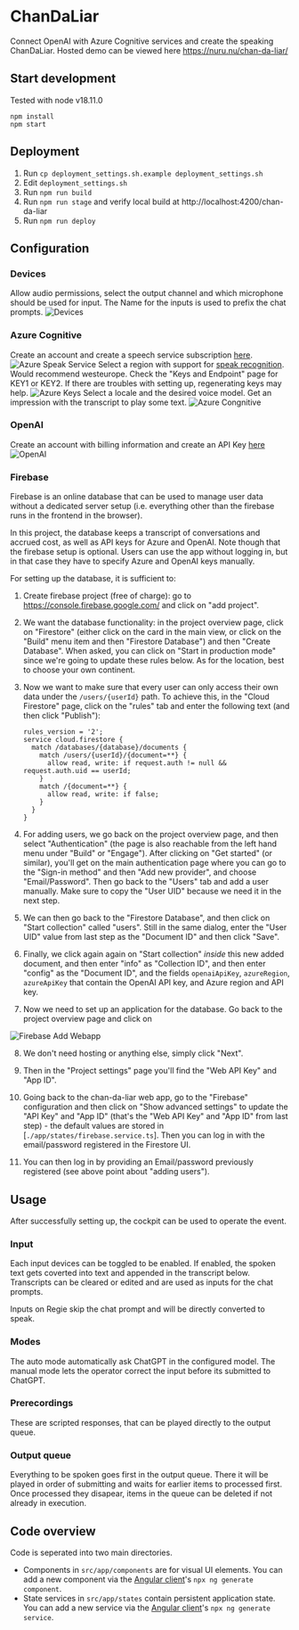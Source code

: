 # ChanDaLiar

Connect OpenAI with Azure Cognitive services and create the speaking ChanDaLiar.
Hosted demo can be viewed here https://nuru.nu/chan-da-liar/

## Start development

Tested with node v18.11.0

```
npm install
npm start
```

## Deployment

1. Run `cp deployment_settings.sh.example deployment_settings.sh`
2. Edit `deployment_settings.sh`
3. Run `npm run build`
4. Run `npm run stage` and verify local build at http://localhost:4200/chan-da-liar
5. Run `npm run deploy`

## Configuration

### Devices

Allow audio permissions, select the output channel and which microphone should be used for input.
The Name for the inputs is used to prefix the chat prompts.
![Devices](docs/Devices.png)

### Azure Cognitive

Create an account and create a speech service subscription [here](https://portal.azure.com/#create/Microsoft.CognitiveServicesSpeechServices).
![Azure Speak Service](docs/AzureSpeakService.png)
Select a region with support for [speak recognition](https://learn.microsoft.com/en-us/azure/cognitive-services/speech-service/regions). 
Would recommend westeurope.
Check the "Keys and Endpoint" page for KEY1 or KEY2. If there are troubles with setting up, regenerating keys may help. 
![Azure Keys](docs/AzureKeys.png)
Select a locale and the desired voice model. Get an impression with the transcript to play some text.
![Azure Congnitive](docs/Azure%20Cognitive.png)

### OpenAI

Create an account with billing information and create an API Key [here](https://platform.openai.com/account/api-keys)
![OpenAI](docs/OpenAI.png)

### Firebase

Firebase is an online database that can be used to manage user data without a dedicated server setup (i.e. everything other than the firebase runs in the frontend in the browser).

In this project, the database keeps a transcript of conversations and accrued cost, as well as API keys for Azure and OpenAI. Note though that the firebase setup is optional. Users can use the app without logging in, but in that case they have to specify Azure and OpenAI keys manually.

For setting up the database, it is sufficient to:

1. Create firebase project (free of charge): go to  https://console.firebase.google.com/ and click on "add project".

2. We want the database functionality: in the project overview page,  click on "Firestore" (either click on the card in the main view, or click on the "Build" menu item and then "Firestore Database") and then "Create Database". When asked, you can click on "Start in production mode" since we're going to update these rules below. As for the location, best to choose your own continent.

3. Now we want to make sure that every user can only access their own data under the `/users/{userId}` path. To achieve this, in the "Cloud Firestore" page, click on the "rules" tab and enter the following text (and then click "Publish"):

    ```
    rules_version = '2';
    service cloud.firestore {
      match /databases/{database}/documents {
        match /users/{userId}/{document=**} {
          allow read, write: if request.auth != null && request.auth.uid == userId;
        }
        match /{document=**} {
          allow read, write: if false;
        }
      }
    }
    ```

4. For adding users, we go back on the project overview page, and then select "Authentication" (the page is also reachable from the left hand menu under "Build" or "Engage"). After clicking on "Get started" (or similar), you'll get on the main authentication page where you can go to the "Sign-in method" and then "Add new provider", and choose "Email/Password". Then go back to the "Users" tab and add a user manually. Make sure to copy the "User UID" because we need it in the next step.

5. We can then go back to the "Firestore Database", and then click on "Start collection" called "users". Still in the same dialog, enter the "User UID" value from last step as the "Document ID" and then click "Save".

6. Finally, we click again again on "Start collection" *inside* this new added document, and then enter "info" as "Collection ID", and then enter "config" as the "Document ID", and the fields `openaiApiKey`, `azureRegion`, `azureApiKey` that contain the OpenAI API key, and Azure region and API key.

7. Now we need to set up an application for the database. Go back to the project overview page and click on

  ![Firebase Add Webapp](docs/FirebaseAddWebapp.png)

8. We don't need hosting or anything else, simply click "Next".

9. Then in the "Project settings" page you'll find the "Web API Key" and "App ID".

10. Going back to the chan-da-liar web app, go to the "Firebase" configuration and then click on "Show advanced settings" to update the "API Key" and "App ID" (that's the "Web API Key" and "App ID" from last step) - the default values are stored in [`./app/states/firebase.service.ts`]. Then you can log in with the email/password registered in the Firestore UI.

11. You can then log in by providing an Email/password previously registered (see above point about "adding users").

## Usage

After successfully setting up, the cockpit can be used to operate the event.

### Input

Each input devices can be toggled to be enabled. 
If enabled, the spoken text gets coverted into text and appended in the transcript below.
Transcripts can be cleared or edited and are used as inputs for the chat prompts.

Inputs on Regie skip the chat prompt and will be directly converted to speak.

### Modes

The auto mode automatically ask ChatGPT in the configured model.
The manual mode lets the operator correct the input before its submitted to ChatGPT.

### Prerecordings

These are scripted responses, that can be played directly to the output queue.

### Output queue

Everything to be spoken goes first in the output queue. 
There it will be played in order of submitting and waits for earlier items to processed first.
Once processed they disapear, items in the queue can be deleted if not already in execution.

## Code overview

Code is seperated into two main directories.
- Components in `src/app/components` are for visual UI elements. You can add a new component via the [Angular client](https://angular.io/cli)'s `npx ng generate component`.
- State services in `src/app/states` contain persistent application state. You can add a new service via the [Angular client](https://angular.io/cli)'s `npx ng generate service`.
